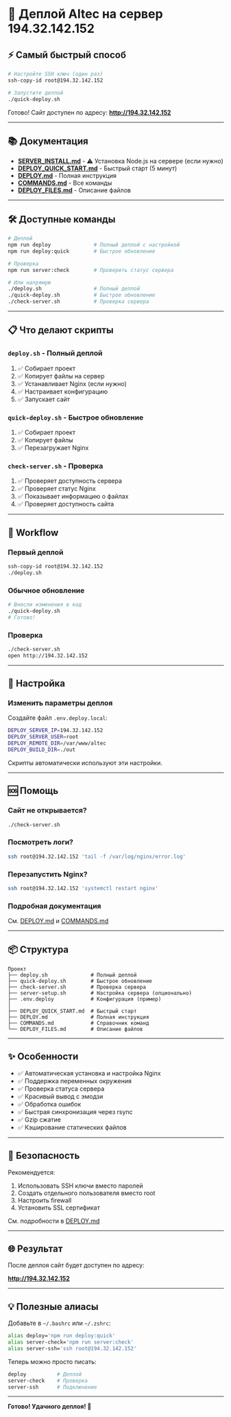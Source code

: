 # 🚀 Деплой Altec на сервер 194.32.142.152

## ⚡ Самый быстрый способ

```bash
# Настройте SSH ключ (один раз)
ssh-copy-id root@194.32.142.152

# Запустите деплой
./quick-deploy.sh
```

Готово! Сайт доступен по адресу: **http://194.32.142.152**

---

## 📚 Документация

- **[SERVER_INSTALL.md](./SERVER_INSTALL.md)** - ⚠️ Установка Node.js на сервере (если нужно)
- **[DEPLOY_QUICK_START.md](./DEPLOY_QUICK_START.md)** - Быстрый старт (5 минут)
- **[DEPLOY.md](./DEPLOY.md)** - Полная инструкция
- **[COMMANDS.md](./COMMANDS.md)** - Все команды
- **[DEPLOY_FILES.md](./DEPLOY_FILES.md)** - Описание файлов

---

## 🛠️ Доступные команды

```bash
# Деплой
npm run deploy              # Полный деплой с настройкой
npm run deploy:quick        # Быстрое обновление

# Проверка
npm run server:check        # Проверить статус сервера

# Или напрямую
./deploy.sh                 # Полный деплой
./quick-deploy.sh           # Быстрое обновление
./check-server.sh           # Проверка сервера
```

---

## 📋 Что делают скрипты

### `deploy.sh` - Полный деплой
1. ✅ Собирает проект
2. ✅ Копирует файлы на сервер
3. ✅ Устанавливает Nginx (если нужно)
4. ✅ Настраивает конфигурацию
5. ✅ Запускает сайт

### `quick-deploy.sh` - Быстрое обновление
1. ✅ Собирает проект
2. ✅ Копирует файлы
3. ✅ Перезагружает Nginx

### `check-server.sh` - Проверка
1. ✅ Проверяет доступность сервера
2. ✅ Проверяет статус Nginx
3. ✅ Показывает информацию о файлах
4. ✅ Проверяет доступность сайта

---

## 🎯 Workflow

### Первый деплой
```bash
ssh-copy-id root@194.32.142.152
./deploy.sh
```

### Обычное обновление
```bash
# Внесли изменения в код
./quick-deploy.sh
# Готово!
```

### Проверка
```bash
./check-server.sh
open http://194.32.142.152
```

---

## 🔧 Настройка

### Изменить параметры деплоя

Создайте файл `.env.deploy.local`:

```bash
DEPLOY_SERVER_IP=194.32.142.152
DEPLOY_SERVER_USER=root
DEPLOY_REMOTE_DIR=/var/www/altec
DEPLOY_BUILD_DIR=./out
```

Скрипты автоматически используют эти настройки.

---

## 🆘 Помощь

### Сайт не открывается?
```bash
./check-server.sh
```

### Посмотреть логи?
```bash
ssh root@194.32.142.152 'tail -f /var/log/nginx/error.log'
```

### Перезапустить Nginx?
```bash
ssh root@194.32.142.152 'systemctl restart nginx'
```

### Подробная документация
См. [DEPLOY.md](./DEPLOY.md) и [COMMANDS.md](./COMMANDS.md)

---

## 📦 Структура

```
Проект
├── deploy.sh              # Полный деплой
├── quick-deploy.sh        # Быстрое обновление
├── check-server.sh        # Проверка сервера
├── server-setup.sh        # Настройка сервера (опционально)
├── .env.deploy            # Конфигурация (пример)
│
├── DEPLOY_QUICK_START.md  # Быстрый старт
├── DEPLOY.md              # Полная инструкция
├── COMMANDS.md            # Справочник команд
└── DEPLOY_FILES.md        # Описание файлов
```

---

## ✨ Особенности

- ✅ Автоматическая установка и настройка Nginx
- ✅ Поддержка переменных окружения
- ✅ Проверка статуса сервера
- ✅ Красивый вывод с эмодзи
- ✅ Обработка ошибок
- ✅ Быстрая синхронизация через rsync
- ✅ Gzip сжатие
- ✅ Кэширование статических файлов

---

## 🔐 Безопасность

Рекомендуется:
1. Использовать SSH ключи вместо паролей
2. Создать отдельного пользователя вместо root
3. Настроить firewall
4. Установить SSL сертификат

См. подробности в [DEPLOY.md](./DEPLOY.md)

---

## 🌐 Результат

После деплоя сайт будет доступен по адресу:

**http://194.32.142.152**

---

## 💡 Полезные алиасы

Добавьте в `~/.bashrc` или `~/.zshrc`:

```bash
alias deploy='npm run deploy:quick'
alias server-check='npm run server:check'
alias server-ssh='ssh root@194.32.142.152'
```

Теперь можно просто писать:
```bash
deploy          # Деплой
server-check    # Проверка
server-ssh      # Подключение
```

---

**Готово! Удачного деплоя! 🚀**

